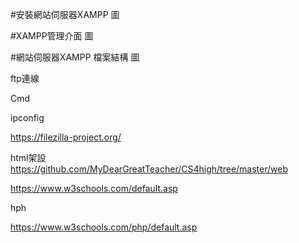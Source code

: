 #安裝網站伺服器XAMPP
圖

#XAMPP管理介面
圖

#網站伺服器XAMPP 檔案結構
圖

ftp連線

Cmd

ipconfig

https://filezilla-project.org/


html架設
https://github.com/MyDearGreatTeacher/CS4high/tree/master/web

https://www.w3schools.com/default.asp


hph

https://www.w3schools.com/php/default.asp






